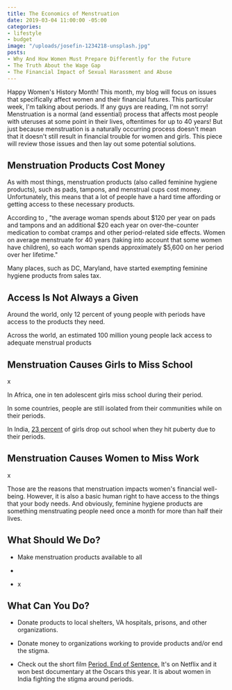 ```yaml
---
title: The Economics of Menstruation
date: 2019-03-04 11:00:00 -05:00
categories:
- lifestyle
- budget
image: "/uploads/josefin-1234218-unsplash.jpg"
posts:
- Why And How Women Must Prepare Differently for the Future
- The Truth About the Wage Gap
- The Financial Impact of Sexual Harassment and Abuse
---
```


Happy Women's History Month! This month, my blog will focus on issues that specifically affect women and their financial futures. This particular week, I'm talking about periods. If any guys are reading, I'm not sorry! Menstruation is a normal (and essential) process that affects most people with uteruses at some point in their lives, oftentimes for up to 40 years! But just because menstruation is a naturally occurring process doesn't mean that it doesn't still result in financial trouble for women and girls. This piece will review those issues and then lay out some potential solutions.

## Menstruation Products Cost Money

As with most things, menstruation products (also called feminine hygiene products), such as pads, tampons, and menstrual cups cost money. Unfortunately, this means that a lot of people have a hard time affording or getting access to these necessary products. 

According to , "the average woman spends about $120 per year on pads and tampons and an additional $20 each year on over-the-counter medication to combat cramps and other period-related side effects. Women on average menstruate for 40 years (taking into account that some women have children), so each woman spends approximately $5,600 on her period over her lifetime."

Many places, such as DC, Maryland,  have started exempting feminine hygiene products from sales tax. 

## Access Is Not Always a Given

Around the world, only 12 percent of young people with periods have access to the products they need.

Across the world, an estimated 100 million young people lack access to adequate menstrual products

## Menstruation Causes Girls to Miss School

x

In Africa, one in ten adolescent girls miss school during their period.

In some countries, people are still isolated from their communities while on their periods.

In India, [23 percent](https://www.dasra.org/assets/uploads/resources/Spot%20On%20-%20Improving%20Menstrual%20Management%20in%20India.pdf) of girls drop out school when they hit puberty due to their periods.

## Menstruation Causes Women to Miss Work

x

Those are the reasons that menstruation impacts women's financial well-being. However, it is also a basic human right to have access to the things that your body needs. And obviously, feminine hygiene products are something menstruating people need once a month for more than half their lives.

## What Should We Do?

* Make menstruation products available to all

* 

* x

## What Can You Do?

* Donate products to local shelters, VA hospitals, prisons, and other organizations.

* Donate money to organizations working to provide products and/or end the stigma.

* Check out the short film [Period. End of Sentence.](https://www.netflix.com/title/81074663) It's on Netflix and it won best documentary at the Oscars this year. It is about women in India fighting the stigma around periods.